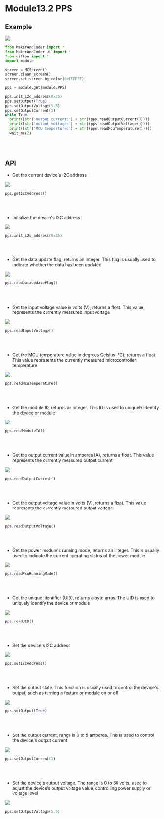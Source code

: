 # Module13.2 PPS

## Example

<img class="blockly_svg" src="https://makerandcoder.com/MCLab/blockly/modules/pps/uiflow_block_pps_demo.svg">

```python
from MakerAndCoder import *
from MakerAndCoder_ui import *
from uiflow import *
import module

screen = MCScreen()
screen.clean_screen()
screen.set_screen_bg_color(0xFFFFFF)

pps = module.get(module.PPS)

pps.init_i2c_address(0x35)
pps.setOutput(True)
pps.setOutputVoltage(5.5)
pps.setOutputCurrent(1)
while True:
  print((str('output current:') + str((pps.readOutputCurrent()))))
  print((str('output voltage:') + str((pps.readOutputVoltage()))))
  print((str('MCU temperture:') + str((pps.readMcuTemperature()))))
  wait_ms(2)
```
<br><br>
## API
- Get the current device's I2C address
<img class="blockly_svg" src="https://makerandcoder.com/MCLab/blockly/modules/pps/uiflow_block_module_pps_getI2CAddress.svg">

```python
pps.getI2CAddress()
```

<br><br>
- Initialize the device's I2C address
<img class="blockly_svg" src="https://makerandcoder.com/MCLab/blockly/modules/pps/uiflow_block_module_pps_init.svg">

```python
pps.init_i2c_address(0x35)
```

<br><br>
- Get the data update flag, returns an integer. This flag is usually used to indicate whether the data has been updated
<img class="blockly_svg" src="https://makerandcoder.com/MCLab/blockly/modules/pps/uiflow_block_module_pps_readDataUpdateFlag.svg">

```python
pps.readDataUpdateFlag()
```

<br><br>
- Get the input voltage value in volts (V), returns a float. This value represents the currently measured input voltage
<img class="blockly_svg" src="https://makerandcoder.com/MCLab/blockly/modules/pps/uiflow_block_module_pps_readInputVoltage.svg">

```python
pps.readInputVoltage()
```

<br><br>
- Get the MCU temperature value in degrees Celsius (°C), returns a float. This value represents the currently measured microcontroller temperature
<img class="blockly_svg" src="https://makerandcoder.com/MCLab/blockly/modules/pps/uiflow_block_module_pps_readMcuTemperature.svg">

```python
pps.readMcuTemperature()
```

<br><br>
- Get the module ID, returns an integer. This ID is used to uniquely identify the device or module
<img class="blockly_svg" src="https://makerandcoder.com/MCLab/blockly/modules/pps/uiflow_block_module_pps_readModuleId.svg">

```python
pps.readModuleId()
```

<br><br>
- Get the output current value in amperes (A), returns a float. This value represents the currently measured output current
<img class="blockly_svg" src="https://makerandcoder.com/MCLab/blockly/modules/pps/uiflow_block_module_pps_readOutputCurrent.svg">

```python
pps.readOutputCurrent()
```

<br><br>
- Get the output voltage value in volts (V), returns a float. This value represents the currently measured output voltage
<img class="blockly_svg" src="https://makerandcoder.com/MCLab/blockly/modules/pps/uiflow_block_module_pps_readOutputVoltage.svg">

```python
pps.readOutputVoltage()
```

<br><br>
- Get the power module's running mode, returns an integer. This is usually used to indicate the current operating status of the power module
<img class="blockly_svg" src="https://makerandcoder.com/MCLab/blockly/modules/pps/uiflow_block_module_pps_readPsuRunningMode.svg">

```python
pps.readPsuRunningMode()
```

<br><br>
- Get the unique identifier (UID), returns a byte array. The UID is used to uniquely identify the device or module
<img class="blockly_svg" src="https://makerandcoder.com/MCLab/blockly/modules/pps/uiflow_block_module_pps_readUID.svg">

```python
pps.readUID()
```

<br><br>
- Set the device's I2C address
<img class="blockly_svg" src="https://makerandcoder.com/MCLab/blockly/modules/pps/uiflow_block_module_pps_setI2CAddress.svg">

```python
pps.setI2CAddress()
```

<br><br>
- Set the output state. This function is usually used to control the device's output, such as turning a feature or module on or off
<img class="blockly_svg" src="https://makerandcoder.com/MCLab/blockly/modules/pps/uiflow_block_module_pps_setOutput.svg">

```python
pps.setOutput(True)
```

<br><br>
- Set the output current, range is 0 to 5 amperes. This is used to control the device's output current
<img class="blockly_svg" src="https://makerandcoder.com/MCLab/blockly/modules/pps/uiflow_block_module_pps_setOutputCurrent.svg">

```python
pps.setOutputCurrent(1)
```

<br><br>
- Set the device's output voltage. The range is 0 to 30 volts, used to adjust the device's output voltage value, controlling power supply or voltage level
<img class="blockly_svg" src="https://makerandcoder.com/MCLab/blockly/modules/pps/uiflow_block_module_pps_setOutputVoltage.svg">

```python
pps.setOutputVoltage(5.5)
```

